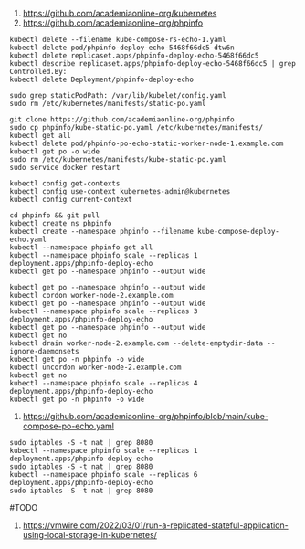 1. https://github.com/academiaonline-org/kubernetes
2. https://github.com/academiaonline-org/phpinfo

```
kubectl delete --filename kube-compose-rs-echo-1.yaml 
kubectl delete pod/phpinfo-deploy-echo-5468f66dc5-dtw6n
kubectl delete replicaset.apps/phpinfo-deploy-echo-5468f66dc5
kubectl describe replicaset.apps/phpinfo-deploy-echo-5468f66dc5 | grep Controlled.By:
kubectl delete Deployment/phpinfo-deploy-echo
```
```
sudo grep staticPodPath: /var/lib/kubelet/config.yaml
sudo rm /etc/kubernetes/manifests/static-po.yaml
```
```
git clone https://github.com/academiaonline-org/phpinfo
sudo cp phpinfo/kube-static-po.yaml /etc/kubernetes/manifests/
kubectl get all
kubectl delete pod/phpinfo-po-echo-static-worker-node-1.example.com
kubectl get po -o wide
sudo rm /etc/kubernetes/manifests/kube-static-po.yaml
sudo service docker restart
```
```
kubectl config get-contexts
kubectl config use-context kubernetes-admin@kubernetes
kubectl config current-context
```
```
cd phpinfo && git pull
kubectl create ns phpinfo
kubectl create --namespace phpinfo --filename kube-compose-deploy-echo.yaml 
kubectl --namespace phpinfo get all
kubectl --namespace phpinfo scale --replicas 1 deployment.apps/phpinfo-deploy-echo
kubectl get po --namespace phpinfo --output wide
```
```
kubectl get po --namespace phpinfo --output wide
kubectl cordon worker-node-2.example.com
kubectl get po --namespace phpinfo --output wide
kubectl --namespace phpinfo scale --replicas 3 deployment.apps/phpinfo-deploy-echo
kubectl get po --namespace phpinfo --output wide
kubectl get no
kubectl drain worker-node-2.example.com --delete-emptydir-data --ignore-daemonsets
kubectl get po -n phpinfo -o wide
kubectl uncordon worker-node-2.example.com
kubectl get no
kubectl --namespace phpinfo scale --replicas 4 deployment.apps/phpinfo-deploy-echo
kubectl get po -n phpinfo -o wide
```
1. https://github.com/academiaonline-org/phpinfo/blob/main/kube-compose-po-echo.yaml
```
sudo iptables -S -t nat | grep 8080
kubectl --namespace phpinfo scale --replicas 1 deployment.apps/phpinfo-deploy-echo
sudo iptables -S -t nat | grep 8080
kubectl --namespace phpinfo scale --replicas 6 deployment.apps/phpinfo-deploy-echo
sudo iptables -S -t nat | grep 8080
```
#TODO
1. https://vmwire.com/2022/03/01/run-a-replicated-stateful-application-using-local-storage-in-kubernetes/
